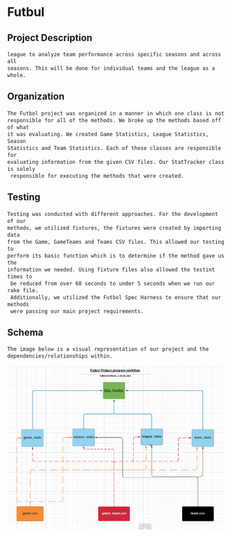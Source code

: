# Futbul


## Project Description


```For the Futbol project, we will be utilizing data from a fictional soccer
league to analyze team performance across specific seasons and across all
seasons. This will be done for individual teams and the league as a whole.
```

## Organization

```
The Futbol project was organized in a manner in which one class is not
responsible for all of the methods. We broke up the methods based off of what
it was evaluating. We created Game Statistics, League Statistics, Season
Statistics and Team Statistics. Each of these classes are responsible for
evaluating information from the given CSV files. Our StatTracker class is solely
 responsible for executing the methods that were created.
```

## Testing

```
Testing was conducted with different approaches. For the development of our
methods, we utilized fixtures, the fixtures were created by importing data
from the Game, GameTeams and Teams CSV files. This allowed our testing to
perform its basic function which is to determine if the method gave us the
information we needed. Using fixture files also allowed the testint times to
 be reduced from over 60 seconds to under 5 seconds when we run our rake file.
 Additionally, we utilized the Futbol Spec Harness to ensure that our methods
 were passing our main project requirements.
```



## Schema

```
The image below is a visual representation of our project and the
dependencies/relationships within.  
```

![alt text](schema.png "Logo Title Text 1")
